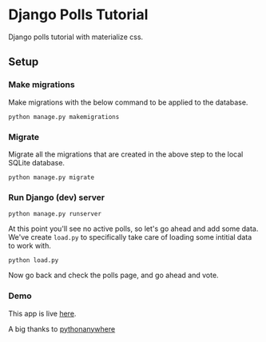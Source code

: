 # Django Polls Tutorial
Django polls tutorial with materialize css.

## Setup

### Make migrations
Make migrations with the below command to be applied to the database.

`python manage.py makemigrations`

### Migrate
Migrate all the migrations that are created in the above step to the local SQLite database.

`python manage.py migrate`

### Run Django (dev) server

`python manage.py runserver`

At this point you'll see no active polls, so let's go ahead and add some data. We've create `load.py` to specifically take care of loading some intitial data to work with.

`python load.py`

Now go back and check the polls page, and go ahead and vote.

### Demo
This app is live [here](http://gpmateen.pythonanywhere.com/polls/).

A big thanks to [pythonanywhere](https://www.pythonanywhere.com/)